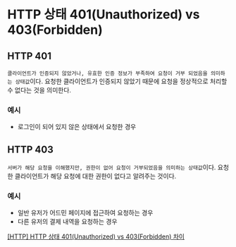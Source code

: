 # HTTP 상태 401(Unauthorized) vs 403(Forbidden)

## HTTP 401

`클라이언트가 인증되지 않았거나, 유효한 인증 정보가 부족하여 요청이 거부 되었음을 의미하는 상태값`이다. 요청한 클라이언트가 인증되지 않았기 때문에 요청을 정상적으로 처리할 수 없다는 것을 의미한다.

### 예시
* 로그인이 되어 있지 않은 상태에서 요청한 경우

## HTTP 403

`서버가 해당 요청을 이해했지만, 권한이 없어 요청이 거부되었음을 의미하는 상태값`이다. 요청한 클라이언트가 해당 요청에 대한 권한이 없다고 알려주는 것이다.

### 예시
* 일반 유저가 어드민 페이지에 접근하여 요청하는 경우
* 다른 유저의 결제 내역을 요청하는 경우

[[HTTP] HTTP 상태 401(Unauthorized) vs 403(Forbidden) 차이](https://mangkyu.tistory.com/146)
